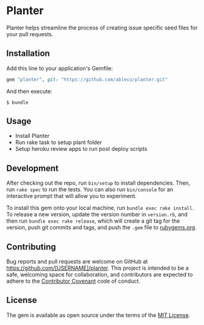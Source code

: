 # Planter

Planter helps streamline the process of creating issue specific seed files for your pull requests.

## Installation

Add this line to your application's Gemfile:

```ruby
gem "planter", git: "https://github.com/ableco/planter.git"
```

And then execute:

    $ bundle

## Usage

- Install Planter
- Run rake task to setup plant folder
- Setup heroku review apps to run post deploy scripts

## Development

After checking out the repo, run `bin/setup` to install dependencies. Then, run `rake spec` to run the tests. You can also run `bin/console` for an interactive prompt that will allow you to experiment.

To install this gem onto your local machine, run `bundle exec rake install`. To release a new version, update the version number in `version.rb`, and then run `bundle exec rake release`, which will create a git tag for the version, push git commits and tags, and push the `.gem` file to [rubygems.org](https://rubygems.org).

## Contributing

Bug reports and pull requests are welcome on GitHub at https://github.com/[USERNAME]/planter. This project is intended to be a safe, welcoming space for collaboration, and contributors are expected to adhere to the [Contributor Covenant](http://contributor-covenant.org) code of conduct.

## License

The gem is available as open source under the terms of the [MIT License](http://opensource.org/licenses/MIT).
